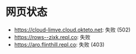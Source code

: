 # 网页状态
- https://cloud-limve.cloud.okteto.net: 失败 (502)
- https://rows--zixk.repl.co: 失败
- https://aro.flinthill.repl.co: 失败 (403)
